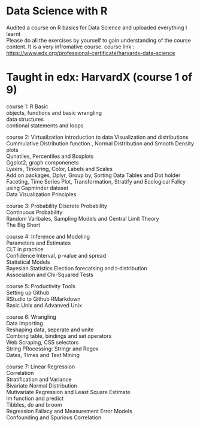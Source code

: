 # Data Science with R
Audited a course on R basics for Data Science and uploaded everything I learnt  
Please do all the exercises by yourself to gain understanding of the course content. 
It is a very infromative course. course link : 
https://www.edx.org/professional-certificate/harvardx-data-science

# Taught in edx: HarvardX (course 1 of 9)   
course 1: R Basic  
objects, functions and basic wrangling  
data structures  
contional statements and loops  

course 2: Virtualization
introduction to data Visualization and distributions  
Cummulative Distribution function , Normal Distribution and Smooth Density plots  
Qunatiles, Percentiles and Boxplots  
Ggplot2, graph componenets  
Lyaers, Tinkering, Color, Labels and Scales  
Add on packages, Dplyr, Group by, Sorting Data Tables and Dot holder  
Faceting, Time Series Plot, Transformation, Stratify and Ecological Fallcy using Gapminder dataset  
Data Visualization Principles  

course 3: Probability
Discrete Probability  
Continuous Probability  
Random Varibales, Sampling Models and Central Limit Theory  
The Big Short  

course 4: Inference and Modeling  
Parameters and Estimates  
CLT in practice  
Confidence Interval, p-value and spread  
Statistical Models  
Bayesian Statistics
Election forecatsing and t-distribution  
Association and Chi-Squared Tests  
  
course 5: Productivity Tools  
Setting up Github  
RStudio to Github
RMarkdown  
Basic Unix and Advanved Unix  

course 6: Wrangling  
Data Importing  
Reshaping data, seperate and unite  
Combing table, bindings and set operators  
Web Scraping, CSS selectors  
String PRocessing: Stringr and Regex  
Dates, Times and Text Mining  
  
course 7: Linear Regression  
Correlation  
Stratification and Variance  
Bivariate Normal Distribution  
Mutivariate Regression and Least Square Estimate  
lm function and predict  
Tibbles, do and broom  
Regression Fallacy and Measurement Error Models  
Confounding and Spurious Correlation  





